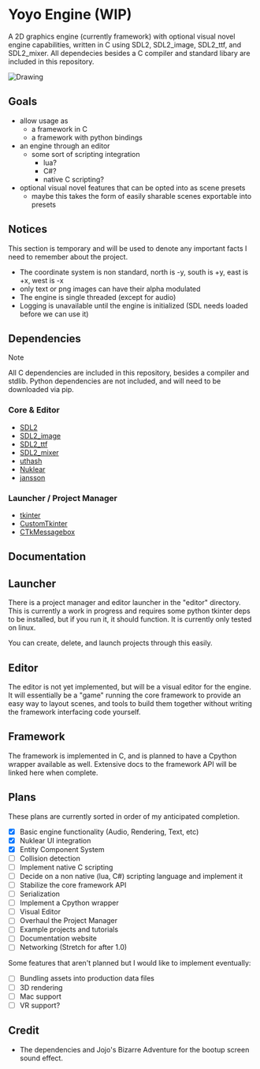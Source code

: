 # Yoyo Engine (WIP)

A 2D graphics engine (currently framework) with optional visual novel engine capabilities, written in C using SDL2, SDL2_image, SDL2_ttf, and SDL2_mixer. All dependecies besides a C compiler and standard libary are included in this repository.

![Drawing](https://github.com/Yoyolick/SCDG/assets/43967290/f98545d1-c4ba-419e-a674-da436f591d23)

## Goals

- allow usage as
  - a framework in C
  - a framework with python bindings
- an engine through an editor
  - some sort of scripting integration
    - lua?
    - C#?
    - native C scripting?
- optional visual novel features that can be opted into as scene presets
  - maybe this takes the form of easily sharable scenes exportable into presets

## Notices

This section is temporary and will be used to denote any important facts I need to remember about the project.

- The coordinate system is non standard, north is -y, south is +y, east is +x, west is -x
- only text or png images can have their alpha modulated
- The engine is single threaded (except for audio)
- Logging is unavailable until the engine is initialized (SDL needs loaded before we can use it)

## Dependencies

> [!NOTE]  
> All C dependencies are included in this repository, besides a compiler and stdlib. Python dependencies are not included, and will need to be downloaded via pip.

### Core & Editor

- [SDL2](https://www.libsdl.org/)
- [SDL2_image](https://www.libsdl.org/projects/SDL_image/)
- [SDL2_ttf](https://www.libsdl.org/projects/SDL_ttf/)
- [SDL2_mixer](https://www.libsdl.org/projects/SDL_mixer/)
- [uthash](https://github.com/troydhanson/uthash)
- [Nuklear](https://github.com/Immediate-Mode-UI/Nuklear)
- [jansson](https://github.com/akheron/jansson)

### Launcher / Project Manager

- [tkinter](https://docs.python.org/3/library/tkinter.html)
- [CustomTkinter](https://customtkinter.tomschimansky.com/)
- [CTkMessagebox](https://github.com/Akascape/CTkMessagebox)

## Documentation

## Launcher

There is a project manager and editor launcher in the "editor" directory. This is currently a work in progress and requires some python tkinter deps to be installed, but if you run it, it should function. It is currently only tested on linux.

You can create, delete, and launch projects through this easily.

## Editor

The editor is not yet implemented, but will be a visual editor for the engine. It will essentially be a "game" running the core framework to provide an easy way to layout scenes, and tools to build them together without writing the framework interfacing code yourself.

## Framework

The framework is implemented in C, and is planned to have a Cpython wrapper available as well. Extensive docs to the framework API will be linked here when complete.

## Plans

These plans are currently sorted in order of my anticipated completion.

- [X] Basic engine functionality (Audio, Rendering, Text, etc)
- [X] Nuklear UI integration
- [x] Entity Component System
- [ ] Collision detection
- [ ] Implement native C scripting
- [ ] Decide on a non native (lua, C#) scripting language and implement it
- [ ] Stabilize the core framework API
- [ ] Serialization
- [ ] Implement a Cpython wrapper
- [ ] Visual Editor
- [ ] Overhaul the Project Manager
- [ ] Example projects and tutorials
- [ ] Documentation website
- [ ] Networking (Stretch for after 1.0)

Some features that aren't planned but I would like to implement eventually:

- [ ] Bundling assets into production data files
- [ ] 3D rendering
- [ ] Mac support
- [ ] VR support?

## Credit

- The dependencies and Jojo's Bizarre Adventure for the bootup screen sound effect.
